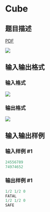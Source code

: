# Cube

## 题目描述

[problemUrl]: https://uva.onlinejudge.org/index.php?option=com_onlinejudge&Itemid=8&category=11&page=show_problem&problem=923

[PDF](https://uva.onlinejudge.org/external/9/p982.pdf)

![](https://cdn.luogu.com.cn/upload/vjudge_pic/UVA982/6f54fd24c9ebfb12ad1a9e78dce82ade765879db.png)

## 输入输出格式

### 输入格式

![](https://cdn.luogu.com.cn/upload/vjudge_pic/UVA982/f95b5d87b8f0defb1b2a194b613798629d33d011.png)

### 输出格式

![](https://cdn.luogu.com.cn/upload/vjudge_pic/UVA982/6ee8d4df69e37979f6650caac756d94fddd97b5a.png)

## 输入输出样例

### 输入样例 #1

```cpp
24556789
74974652
```


### 输出样例 #1

```cpp
1/2 1/2 0
FATAL
1/2 1/2 0
SAFE
```


